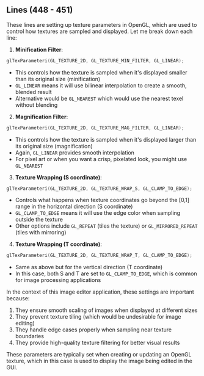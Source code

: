 
## Lines (448 - 451)

These lines are setting up texture parameters in OpenGL, which are used to control how textures are sampled and displayed. Let me break down each line:

1. **Minification Filter**:
```cpp
glTexParameteri(GL_TEXTURE_2D, GL_TEXTURE_MIN_FILTER, GL_LINEAR);
```
- This controls how the texture is sampled when it's displayed smaller than its original size (minification)
- `GL_LINEAR` means it will use bilinear interpolation to create a smooth, blended result
- Alternative would be `GL_NEAREST` which would use the nearest texel without blending

2. **Magnification Filter**:
```cpp
glTexParameteri(GL_TEXTURE_2D, GL_TEXTURE_MAG_FILTER, GL_LINEAR);
```
- This controls how the texture is sampled when it's displayed larger than its original size (magnification)
- Again, `GL_LINEAR` provides smooth interpolation
- For pixel art or when you want a crisp, pixelated look, you might use `GL_NEAREST`

3. **Texture Wrapping (S coordinate)**:
```cpp
glTexParameteri(GL_TEXTURE_2D, GL_TEXTURE_WRAP_S, GL_CLAMP_TO_EDGE);
```
- Controls what happens when texture coordinates go beyond the [0,1] range in the horizontal direction (S coordinate)
- `GL_CLAMP_TO_EDGE` means it will use the edge color when sampling outside the texture
- Other options include `GL_REPEAT` (tiles the texture) or `GL_MIRRORED_REPEAT` (tiles with mirroring)

4. **Texture Wrapping (T coordinate)**:
```cpp
glTexParameteri(GL_TEXTURE_2D, GL_TEXTURE_WRAP_T, GL_CLAMP_TO_EDGE);
```
- Same as above but for the vertical direction (T coordinate)
- In this case, both S and T are set to `GL_CLAMP_TO_EDGE`, which is common for image processing applications

In the context of this image editor application, these settings are important because:
1. They ensure smooth scaling of images when displayed at different sizes
2. They prevent texture tiling (which would be undesirable for image editing)
3. They handle edge cases properly when sampling near texture boundaries
4. They provide high-quality texture filtering for better visual results

These parameters are typically set when creating or updating an OpenGL texture, which in this case is used to display the image being edited in the GUI.
